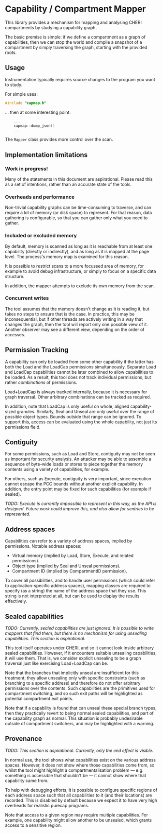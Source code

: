 # Capability / Compartment Mapper

This library provides a mechanism for mapping and analysing CHERI compartments
by studying a capability graph.

The basic premise is simple: if we define a compartment as a graph of
capabilities, then we can stop the world and compile a snapshot of a compartment
by simply traversing the graph, starting with the provided roots.

## Usage

Instrumentation typically requires source changes to the program you want to
study.

For simple uses:

```c++
#include "capmap.h"
```

... then at some interesting point:

```c++
    ...
    capmap::dump_json()
    ...
```

The `Mapper` class provides more control over the scan.

## Implementation limitations

### Work in progress!

Many of the statements in this document are aspirational. Please read this as a
set of intentions, rather than an accurate state of the tools.

### Overheads and performance

Non-trivial capability graphs can be time-consuming to traverse, and can require
a lot of memory (or disk space) to represent. For that reason, data gathering is
configurable, so that you can gather only what you need to gather.

### Included or excluded memory

By default, memory is scanned as long as it is reachable from at least one
capability (directly or indirectly), and as long as it is mapped at the page
level. The process's memory map is examined for this reason.

It is possible to restrict scans to a more focussed area of memory, for example
to avoid debug infrastructure, or simply to focus on a specific data structure.

In addition, the mapper attempts to exclude its own memory from the scan.

### Concurrent writes

The tool assumes that the memory doesn't change as it is reading it, but takes
no steps to ensure that is the case. In practice, this may be inconsequential,
but if other threads are actively writing in a way that changes the graph, then
the tool will report only one possible view of it. Another observer may see a
different view, depending on the order of accesses.

## Permission Tracking

A capability can only be loaded from some other capability if the latter has
both the Load and the LoadCap permissions simultaneously. Separate Load and
LoadCap capabilities cannot be later combined to allow capabilities to be
loaded. As a result, this tool does not track individual permissions, but rather
_combinations_ of permissions.

Load+LoadCap is always tracked internally, because it is necessary for graph
traversal. Other arbitrary combinations can be tracked as required.

In addition, note that LoadCap is only useful on whole, aligned capability-sized
granules. Similarly, Seal and Unseal are only useful over the range of possible
object types. Bounds outside that range can be ignored. To support this, access
can be evaluated using the whole capability, not just its permissions field.

## Contiguity

For some permissions, such as Load and Store, contiguity may not be seen as
important for security analysis. An attacker may be able to assemble a sequence
of byte-wide loads or stores to piece together the memory contents using a
variety of capabilities, for example.

For others, such as Execute, contiguity is very important, since execution
cannot escape the PCC bounds without another explicit capability. In addition,
the entry point may be fixed for such capabilities (for example if sealed).

_TODO: Execute is currently impossible to represent in this way, as the API is
designed. Future work could improve this, and also allow for sentries to be
represented._

## Address spaces

Capabilities can refer to a variety of address spaces, implied by permissions.
Notable address spaces:

- Virtual memory (implied by Load, Store, Execute, and related permissions).
- Object type (implied by Seal and Unseal permissions).
- Compartment ID (implied by CompartmentID permission).

To cover all possibilities, and to handle user permissions (which could refer to
application-specific address spaces), mapping classes are required to specify
(as a string) the name of the address space that they use. This string is not
interpreted at all, but can be used to display the results effectively.

## Sealed capabilities

_TODO: Currently, sealed capabilities are just ignored. It is possible to write
mappers that find them, but there is no mechanism for using unsealing
capabilities. This section is aspirational._

This tool itself operates under CHERI, and so it cannot look inside arbitrary
sealed capabilities. However, if it encounters suitable unsealing capabilities,
it will use them. That is, we consider explicit unsealing to be a graph
traversal just like exercising Load+LoadCap can be.

Note that the branches that implicitly unseal are insufficient for this
treatment; they allow unsealing only with specific constraints (such as
branching to a specific address) and therefore do not offer arbitrary
permissions over the contents. Such capabilities are the primitives used for
compartment switching, and so such exit paths will be highlighted as potential
compartment exit points.

Note that if a capability is found that can unseal these special branch types,
then they practically revert to being normal sealed capabilities, and part of
the capability graph as normal. This situation is probably undesirable outside
of compartment switchers, and may be highlighted with a warning.

## Provenance

_TODO: This section is aspirational. Currently, only the end effect is visible._

In normal use, the tool shows what capabilities exist on the various address
spaces. However, it does not show where those capabilities come from, so whilst
the tool might highlight a compartmentalisation problem — e.g. something is
accessible that shouldn't be — it cannot show where that capability came from.

To help with debugging efforts, it is possible to configure specific regions of
each address space such that all capabilities to it (and their locations) are
recorded. This is disabled by default because we expect it to have very high
overheads for realistic purecap programs.

Note that access to a given region may require multiple capabilities. For
example, one capability might allow another to be unsealed, which grants access
to a sensitive region.
